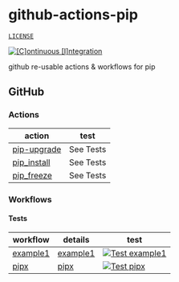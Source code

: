 # github-actions-pip

[`LICENSE`](./LICENSE.md)

[![[C]ontinuous [I]ntegration](https://github.com/percebus/github-actions-pip/actions/workflows/always.yml/badge.svg)](https://github.com/percebus/github-actions-pip/actions/workflows/always.yml)

github re-usable actions &amp; workflows for pip

## GitHub

### Actions

| action                                       | test      |
| -------------------------------------------- | --------- |
| [pip-upgrade](./.github/actions/pip-upgrade) | See Tests |
| [pip_install](./.github/actions/pip_install) | See Tests |
| [pip_freeze](./.github/actions/pip_freeze)   | See Tests |

### Workflows

#### Tests

| workflow                                           | details                                | test                                                                                                                                                                                                   |
| -------------------------------------------------- | -------------------------------------- | ------------------------------------------------------------------------------------------------------------------------------------------------------------------------------------------------------ |
| [example1](./.github/workflows/test__example1.yml) | [example1](./assets/examples/example1) | [![Test example1](https://github.com/percebus/github-actions-pip/actions/workflows/test__example1.yml/badge.svg)](https://github.com/percebus/github-actions-pip/actions/workflows/test__example1.yml) |
| [pipx](./.github/workflows/test__pipx.yml)         | [pipx](./assets/examples/pipx)         | [![Test pipx](https://github.com/percebus/github-actions-pip/actions/workflows/test__pipx.yml/badge.svg)](https://github.com/percebus/github-actions-pip/actions/workflows/test__pipx.yml)             |
